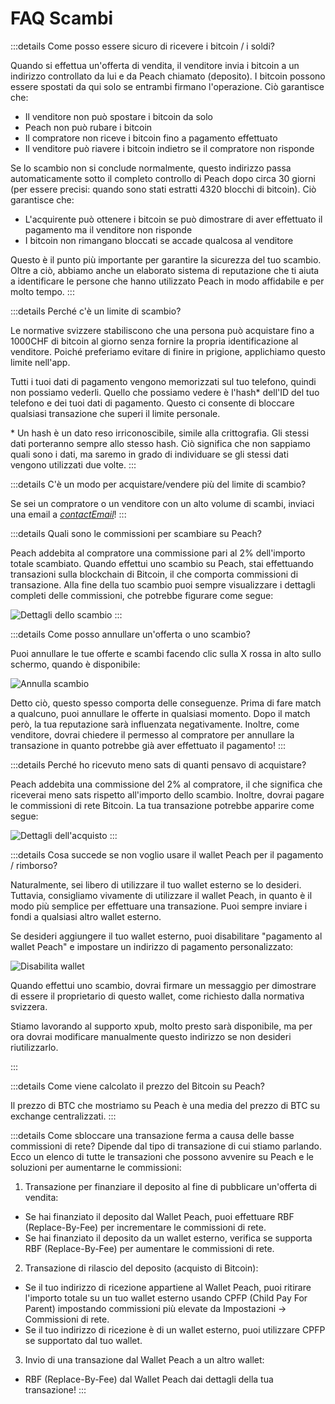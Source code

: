 # FAQ Scambi

:::details Come posso essere sicuro di ricevere i bitcoin / i soldi?

Quando si effettua un'offerta di vendita, il venditore invia i bitcoin a un indirizzo controllato da lui e da Peach chiamato (deposito). I bitcoin possono essere spostati da qui solo se entrambi firmano l'operazione. Ciò garantisce che:

- Il venditore non può spostare i bitcoin da solo
- Peach non può rubare i bitcoin
- Il compratore non riceve i bitcoin fino a pagamento effettuato
- Il venditore può riavere i bitcoin indietro se il compratore non risponde

Se lo scambio non si conclude normalmente, questo indirizzo passa automaticamente sotto il completo controllo di Peach dopo circa 30 giorni (per essere precisi: quando sono stati estratti 4320 blocchi di bitcoin). Ciò garantisce che:

- L'acquirente può ottenere i bitcoin se può dimostrare di aver effettuato il pagamento ma il venditore non risponde
- I bitcoin non rimangano bloccati se accade qualcosa al venditore

Questo è il punto più importante per garantire la sicurezza del tuo scambio. Oltre a ciò, abbiamo anche un elaborato sistema di reputazione che ti aiuta a identificare le persone che hanno utilizzato Peach in modo affidabile e per molto tempo.
:::

:::details Perché c'è un limite di scambio?

Le normative svizzere stabiliscono che una persona può acquistare fino a 1000CHF di bitcoin al giorno senza fornire la propria identificazione al venditore. Poiché preferiamo evitare di finire in prigione, applichiamo questo limite nell'app.

Tutti i tuoi dati di pagamento vengono memorizzati sul tuo telefono, quindi non possiamo vederli. Quello che possiamo vedere è l'hash\* dell'ID del tuo telefono e dei tuoi dati di pagamento. Questo ci consente di bloccare qualsiasi transazione che superi il limite personale.

\* Un hash è un dato reso irriconoscibile, simile alla crittografia. Gli stessi dati porteranno sempre allo stesso hash. Ciò significa che non sappiamo quali sono i dati, ma saremo in grado di individuare se gli stessi dati vengono utilizzati due volte.
:::

:::details C'è un modo per acquistare/vendere più del limite di scambio?

Se sei un compratore o un venditore con un alto volume di scambi, inviaci una email a [$contactEmail$](mailto:$contactEmail$)!
:::

:::details Quali sono le commissioni per scambiare su Peach?

Peach addebita al compratore una commissione pari al 2% dell'importo totale scambiato. Quando effettui uno scambio su Peach, stai effettuando transazioni sulla blockchain di Bitcoin, il che comporta commissioni di transazione. Alla fine della tuo scambio puoi sempre visualizzare i dettagli completi delle commissioni, che potrebbe figurare come segue:

![Dettagli dello scambio](/img/faq/trading/TradeBreakdowns.png)
:::

:::details Come posso annullare un'offerta o uno scambio?

Puoi annullare le tue offerte e scambi facendo clic sulla X rossa in alto sullo schermo, quando è disponibile:

![Annulla scambio](/img/faq/trading/cancel.png)

Detto ciò, questo spesso comporta delle conseguenze. Prima di fare match a qualcuno, puoi annullare le offerte in qualsiasi momento. Dopo il match però, la tua reputazione sarà influenzata negativamente. Inoltre, come venditore, dovrai chiedere il permesso al compratore per annullare la transazione in quanto potrebbe già aver effettuato il pagamento!
:::

:::details Perché ho ricevuto meno sats di quanti pensavo di acquistare?

Peach addebita una commissione del 2% al compratore, il che significa che riceverai meno sats rispetto all'importo dello scambio. Inoltre, dovrai pagare le commissioni di rete Bitcoin. La tua transazione potrebbe apparire come segue:

![Dettagli dell'acquisto](/img/faq/trading/TradeBreakdownBuy.png)
:::

:::details Cosa succede se non voglio usare il wallet Peach per il pagamento / rimborso?

Naturalmente, sei libero di utilizzare il tuo wallet esterno se lo desideri. Tuttavia, consigliamo vivamente di utilizzare il wallet Peach, in quanto è il modo più semplice per effettuare una transazione. Puoi sempre inviare i fondi a qualsiasi altro wallet esterno.

Se desideri aggiungere il tuo wallet esterno, puoi disabilitare "pagamento al wallet Peach" e impostare un indirizzo di pagamento personalizzato:

![Disabilita wallet](/img/faq/trading/disablewallet.png)

Quando effettui uno scambio, dovrai firmare un messaggio per dimostrare di essere il proprietario di questo wallet, come richiesto dalla normativa svizzera.

Stiamo lavorando al supporto xpub, molto presto sarà disponibile, ma per ora dovrai modificare manualmente questo indirizzo se non desideri riutilizzarlo.

:::

:::details Come viene calcolato il prezzo del Bitcoin su Peach?

Il prezzo di BTC che mostriamo su Peach è una media del prezzo di BTC su exchange centralizzati.
:::

:::details Come sbloccare una transazione ferma a causa delle basse commissioni di rete?
Dipende dal tipo di transazione di cui stiamo parlando. Ecco un elenco di tutte le transazioni che possono avvenire su Peach e le soluzioni per aumentarne le commissioni:

1. Transazione per finanziare il deposito al fine di pubblicare un'offerta di vendita:

- Se hai finanziato il deposito dal Wallet Peach, puoi effettuare RBF (Replace-By-Fee) per incrementare le commissioni di rete.
- Se hai finanziato il deposito da un wallet esterno, verifica se supporta RBF (Replace-By-Fee) per aumentare le commissioni di rete.

2. Transazione di rilascio del deposito (acquisto di Bitcoin):

- Se il tuo indirizzo di ricezione appartiene al Wallet Peach, puoi ritirare l'importo totale su un tuo wallet esterno usando CPFP (Child Pay For Parent) impostando commissioni più elevate da Impostazioni → Commissioni di rete.
- Se il tuo indirizzo di ricezione è di un wallet esterno, puoi utilizzare CPFP se supportato dal tuo wallet.

3. Invio di una transazione dal Wallet Peach a un altro wallet:

- RBF (Replace-By-Fee) dal Wallet Peach dai dettagli della tua transazione!
  :::
